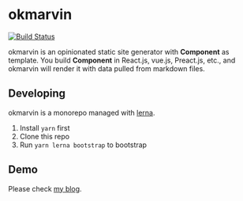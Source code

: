 # okmarvin

[![Build Status](https://travis-ci.org/OkMarvin/okmarvin.svg?branch=master)](https://travis-ci.org/OkMarvin/okmarvin)

okmarvin is an opinionated static site generator with **Component** as template. You build **Component** in React.js, vue.js, Preact.js, etc., and okmarvin will render it with data pulled from markdown files.

## Developing

okmarvin is a monorepo managed with [lerna](https://github.com/lerna/lerna).

1. Install `yarn` first
2. Clone this repo
3. Run `yarn lerna bootstrap` to bootstrap

## Demo

Please check [my blog](https://blog.zfanw.com).
